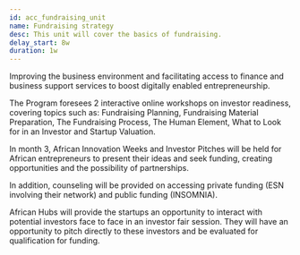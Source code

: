```yaml
---
id: acc_fundraising_unit
name: Fundraising strategy
desc: This unit will cover the basics of fundraising.
delay_start: 8w
duration: 1w
---
```


Improving the business environment and facilitating access to finance and business support services to boost digitally enabled entrepreneurship.

The Program foresees 2 interactive online workshops on investor readiness, covering topics such as: Fundraising Planning, Fundraising Material Preparation, The Fundraising Process, The Human Element, What to Look for in an Investor and Startup Valuation.

In month 3, African Innovation Weeks and Investor Pitches will be held for African entrepreneurs to present their ideas and seek funding, creating opportunities and the possibility of partnerships.

In addition, counseling will be provided on accessing private funding (ESN involving their network) and public funding (INSOMNIA).

African Hubs will provide the startups an opportunity to interact with potential investors face to face in an investor fair session. They will have an opportunity to pitch directly to these investors and be evaluated for qualification for funding.  
